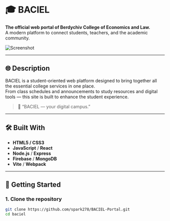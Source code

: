 # 🎓 BACIEL

**The official web portal of Berdychiv College of Economics and Law.**  
A modern platform to connect students, teachers, and the academic community.

![Screenshot](screenshots/demo.png)

---

## 🌐 Description

BACIEL is a student-oriented web platform designed to bring together all the essential college services in one place.  
From class schedules and announcements to study resources and digital tools — this site is built to enhance the student experience.

> 💬 “BACIEL — your digital campus.”

---

## 🛠️ Built With

- **HTML5 / CSS3**
- **JavaScript** / **React**
- **Node.js** / **Express**
- **Firebase** / **MongoDB**
- **Vite** / **Webpack**

---

## 🚀 Getting Started

### 1. Clone the repository
```bash
git clone https://github.com/spark278/BACIEL-Portal.git
cd baciel
